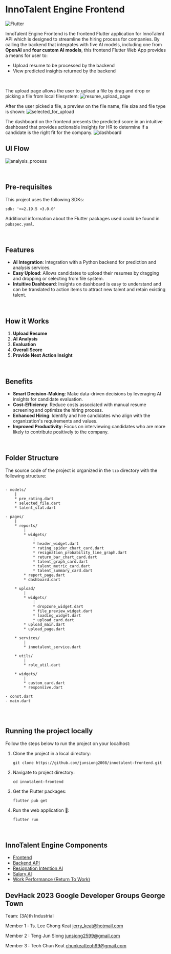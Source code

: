 # InnoTalent Engine Frontend
![Flutter](https://img.shields.io/badge/Flutter-%2302569B.svg?style=for-the-badge&logo=Flutter&logoColor=white)

InnoTalent Engine Frontend is the frontend Flutter application for InnoTalent API which is designed to streamline the hiring process for companies. By calling the backend that integrates with five AI models, including one from **OpenAI** and **four custom AI models**, this frontend Flutter Web App provides a means for user to:

* Upload resume to be processed by the backend
* View predicted insights returned by the backend

<br>

The upload page allows the user to upload a file by drag and drop or picking a file from local filesystem:
![resume_upload_page](./screenshots/upload.png)
<br>

After the user picked a file, a preview on the file name, file size and file type is shown:
![selected_for_upload](./screenshots/selected_for_upload.png)
<br>

The dashboard on the frontend presents the predicted score in an intuitive dashboard that provides actionable insights for HR to determine if a candidate is the right fit for the company.
![dashboard](./screenshots/dashboard.png)
<br>

## UI Flow
![analysis_process](./screenshots/flow.gif)

<br/>

## Pre-requisites
This project uses the following SDKs:
```
sdk: '>=2.19.5 <3.0.0'
```

Additional information about the Flutter packages used could be found in `pubspec.yaml`.

<br/>

## Features
- **AI Integration**: Integration with a Python backend for prediction and analysis services.
- **Easy Upload**: Allows candidates to upload their resumes by dragging and dropping or selecting from file system.
- **Intuitive Dashboard**: Insights on dashboard is easy to understand and can be translated to action items to attract new talent and retain existing talent.
<br/>

## How it Works
1. **Upload Resume**
2. **AI Analysis**
3. **Evaluation**
4. **Overall Score**
5. **Provide Next Action Insight**
<br/>

## Benefits
- **Smart Decision-Making**: Make data-driven decisions by leveraging AI insights for candidate evaluation.
- **Cost-Efficiency**: Reduce costs associated with manual resume screening and optimize the hiring process.
- **Enhanced Hiring**: Identify and hire candidates who align with the organization's requirements and values.
- **Improved Productivity**: Focus on interviewing candidates who are more likely to contribute positively to the company.
<br/>

## Folder Structure
The source code of the project is organized in the `lib` directory with the following structure:
```

- models/
    |
    * pre_rating.dart
    * selected_file.dart
    * talent_stat.dart

- pages/
    |
    * reports/
        |
        * widgets/
            |
            * header_widget.dart
            * rating_spider_chart_card.dart
            * resignation_probability_line_graph.dart
            * return_bar_chart_card.dart
            * talent_graph_card.dart
            * talent_metric_card.dart
            * talent_summary_card.dart
        * report_page.dart
        * dashboard.dart

    * upload/
        |
        * widgets/
            |
            * dropzone_widget.dart
            * file_preview_widget.dart
            * loading_widget.dart
            * upload_card.dart
        * upload_main.dart
        * upload_page.dart
    
    * services/
        |
        * innotalent_service.dart
    
    * utils/
        |
        * role_util.dart
    
    * widgets/
        |
        * custom_card.dart
        * responsive.dart

- const.dart
- main.dart
        

```

<br/>

## Running the project locally
Follow the steps below to run the project on your localhost:
1. Clone the project in a local directory:
    ```
    git clone https://github.com/junsiong2008/innotalent-frontend.git
    ```
2. Navigate to project directory:
    ```
    cd innotalent-frontend
    ```

3. Get the Flutter packages:
    ```
    flutter pub get
    ```

4. Run the web application 🎉:
    ```
    flutter run
    ```

<br/>

## InnoTalent Engine Components
* [Frontend](https://github.com/junsiong2008/innotalent-frontend.git)
* [Backend API](https://github.com/LeeChongKeat/API_InnoTalent_Engine)
* [Resignation Intention AI](https://github.com/LeeChongKeat/Resignation_Intention_Prediction)
* [Salary AI](https://github.com/LeeChongKeat/Salary_Prediction)
* [Work Performance (Return To Work)](https://github.com/LeeChongKeat/Work_Performance_Prediction) 


## DevHack 2023 Google Developer Groups George Town
Team: (3A)th Industrial

Member 1 : Ts. Lee Chong Keat jerry_keat@hotmail.com

Member 2 : Teng Jun Siong junsiong2599@gmail.com

Member 3 : Teoh Chun Keat chunkeatteoh99@gmail.com


